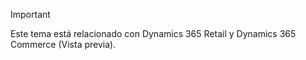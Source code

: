 > [!IMPORTANT]
> Este tema está relacionado con Dynamics 365 Retail y Dynamics 365 Commerce (Vista previa).
